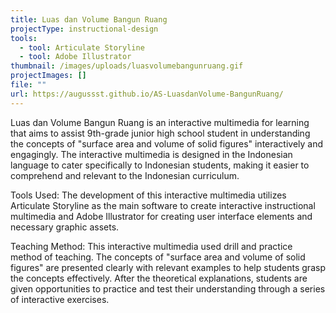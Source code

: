 ```yaml
---
title: Luas dan Volume Bangun Ruang
projectType: instructional-design
tools:
  - tool: Articulate Storyline
  - tool: Adobe Illustrator
thumbnail: /images/uploads/luasvolumebangunruang.gif
projectImages: []
file: ""
url: https://augussst.github.io/AS-LuasdanVolume-BangunRuang/
---
```

Luas dan Volume Bangun Ruang is an interactive multimedia for learning that aims to assist 9th-grade junior high school student in understanding the concepts of "surface area and volume of solid figures" interactively and engagingly. The interactive multimedia is designed in the Indonesian language to cater specifically to Indonesian students, making it easier to comprehend and relevant to the Indonesian curriculum.

Tools Used:
The development of this interactive multimedia utilizes Articulate Storyline as the main software to create interactive instructional multimedia and Adobe Illustrator for creating user interface elements and necessary graphic assets.

Teaching Method:
This interactive multimedia used drill and practice method of teaching. The concepts of "surface area and volume of solid figures" are presented clearly with relevant examples to help students grasp the concepts effectively. After the theoretical explanations, students are given opportunities to practice and test their understanding through a series of interactive exercises.